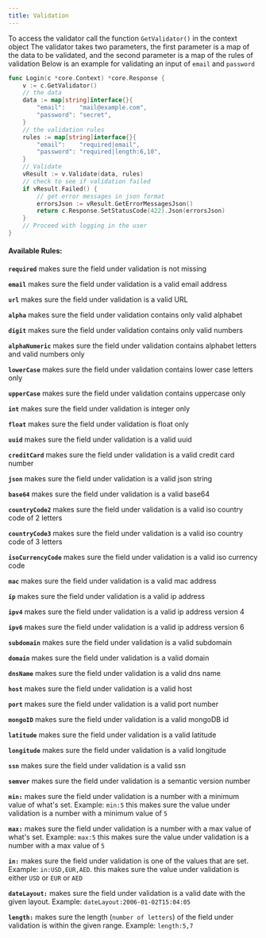 ```yaml
---
title: Validation
---
```

To access the validator call the function `GetValidator()` in the context object
The validator takes two parameters, the first parameter is a map of the data to be validated, and the second parameter is a map of the rules of validation
Below is an example for validating an input of `email` and `password`
```go
func Login(c *core.Context) *core.Response {
    v := c.GetValidator()
    // the data
    data := map[string]interface{}{
        "email":    "mail@example.com",
        "password": "secret",
    }
    // the validation rules
    rules := map[string]interface{}{
        "email":    "required|email",
        "password": "required|length:6,10",
    }
    // Validate
    vResult := v.Validate(data, rules)
    // check to see if validation failed
    if vResult.Failed() {
        // get error messages in json format
        errorsJson := vResult.GetErrorMessagesJson()
        return c.Response.SetStatusCode(422).Json(errorsJson)
    }
    // Proceed with logging in the user
}
```

#### Available Rules:

**`required`**
makes sure the field under validation is not missing

**`email`**
makes sure the field under validation is a valid email address

**`url`**
makes sure the field under validation is a valid URL

**`alpha`**
makes sure the field under validation contains only valid alphabet 

**`digit`**
makes sure the field under validation contains only valid numbers

**`alphaNumeric`**
makes sure the field under validation contains alphabet letters and valid numbers only

**`lowerCase`**
makes sure the field under validation contains lower case letters only

**`upperCase`**
makes sure the field under validation contains uppercase only

**`int`**
makes sure the field under validation is integer only

**`float`**
makes sure the field under validation is float only

**`uuid`**
makes sure the field under validation is a valid uuid

**`creditCard`**
makes sure the field under validation is a valid credit card number

**`json`**
makes sure the field under validation is a valid json string

**`base64`**
makes sure the field under validation is a valid base64

**`countryCode2`**
makes sure the field under validation is a valid iso country code of 2 letters

**`countryCode3`**
makes sure the field under validation is a valid iso country code of 3 letters

**`isoCurrencyCode`**
makes sure the field under validation is a valid iso currency code

**`mac`**
makes sure the field under validation is a valid mac address

**`ip`**
makes sure the field under validation is a valid ip address

**`ipv4`**
makes sure the field under validation is a valid ip address version 4

**`ipv6`**
makes sure the field under validation is a valid ip address version 6

**`subdomain`**
makes sure the field under validation is a valid subdomain

**`domain`**
makes sure the field under validation is a valid domain

**`dnsName`**
makes sure the field under validation is a valid dns name

**`host`**
makes sure the field under validation is a valid host

**`port`**
makes sure the field under validation is a valid port number

**`mongoID`**
makes sure the field under validation is a valid mongoDB id

**`latitude`**
makes sure the field under validation is a valid latitude

**`longitude`**
makes sure the field under validation is a valid longitude

**`ssn`**
makes sure the field under validation is a valid ssn

**`semver`**
makes sure the field under validation is a semantic version number

**`min:`**
makes sure the field under validation is a number with a minimum value of what's set.
Example: `min:5`
this makes sure the value under validation is a number with a minimum value of `5`

**`max:`**
makes sure the field under validation is a number with a max value of what's set.
Example: `max:5`
this makes sure the value under validation is a number with a max value of `5`


**`in:`**
makes sure the field under validation is one of the values that are set.
Example: `in:USD,EUR,AED`. 
this makes sure the value under validation is either `USD` or `EUR` or `AED`

**`dateLayout:`**
makes sure the field under validation is a valid date with the given layout.
Example: `dateLayout:2006-01-02T15:04:05`

**`length:`**
makes sure the length (`number of letters`) of the field under validation is within the given range. 
Example: `length:5,7`
